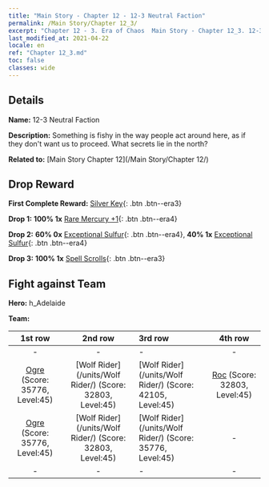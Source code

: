```yaml
---
title: "Main Story - Chapter 12 - 12-3 Neutral Faction"
permalink: /Main Story/Chapter 12_3/
excerpt: "Chapter 12 - 3. Era of Chaos  Main Story - Chapter 12_3. 12-3 Neutral Faction"
last_modified_at: 2021-04-22
locale: en
ref: "Chapter 12_3.md"
toc: false
classes: wide
---
```


## Details

 **Name:** 12-3 Neutral Faction

 **Description:** Something is fishy in the way people act around here, as if they don't want us to proceed. What secrets lie in the north?

 **Related to:** [Main Story Chapter 12](/Main Story/Chapter 12/)

## Drop Reward

 **First Complete Reward:** [Silver Key](/Items/con_693/){: .btn .btn--era3}

 **Drop 1:** **100% 1x** [Rare Mercury +1](/Items/mat_42/){: .btn .btn--era4}

 **Drop 2:** **60% 0x** [Exceptional Sulfur](/Items/mat_36/){: .btn .btn--era4}, **40% 1x** [Exceptional Sulfur](/Items/mat_36/){: .btn .btn--era4}

 **Drop 3:** **100% 1x** [Spell Scrolls](/Items/con_694/){: .btn .btn--era3}


## Fight against Team
 **Hero:** h_Adelaide

 **Team:**


  | 1st row | 2nd row | 3rd row | 4th row |
  |:----:|:----:|:----|:----:|
  | - | - | - | - |
  | [Ogre](/units/Ogre/) (Score: 35776, Level:45)  | [Wolf Rider](/units/Wolf Rider/) (Score: 32803, Level:45)  | [Wolf Rider](/units/Wolf Rider/) (Score: 42105, Level:45)  | [Roc](/units/Roc/) (Score: 32803, Level:45)  |
  | [Ogre](/units/Ogre/) (Score: 35776, Level:45)  | [Wolf Rider](/units/Wolf Rider/) (Score: 32803, Level:45)  | [Wolf Rider](/units/Wolf Rider/) (Score: 35776, Level:45)  | - |
  | - | - | - | - |


